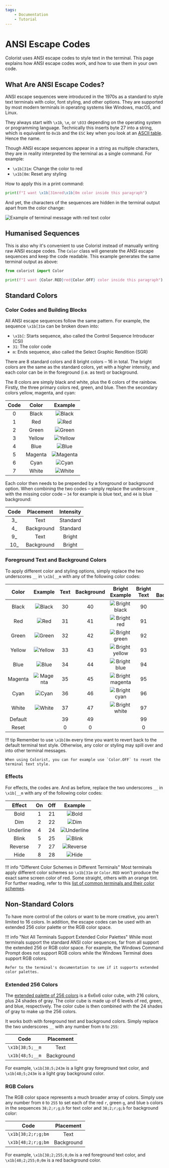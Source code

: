 ```yaml
---
tags:
    - Documentation
    - Tutorial
---
```


# ANSI Escape Codes
Colorist uses ANSI escape codes to style text in the terminal. This page explains how ANSI escape codes work, and how to use them in your own code.

## What Are ANSI Escape Codes?
ANSI escape sequences were introduced in the 1970s as a standard to style text terminals with color, font styling, and other options. They are supported by most modern terminals in operating systems like Windows, macOS, and Linux.

They always start with `\x1b`, `\e`, or `\033` depending on the operating system or programming language. Technically this inserts byte 27 into a string, which is equivalent to `0x1b` and the `ESC` key when you look at an [ASCII table](https://www.asciitable.com). Hence the name.

Though ANSI escape sequences appear in a string as multiple characters, they are in reality interpreted by the terminal as a single command. For example:

* `\x1b[31m`: Change the color to red
* `\x1b[0m`: Reset any styling

How to apply this in a print command:

```python
print(f"I want \x1b[31mred\x1b[0m color inside this paragraph")
```

And yet, the characters of the sequences are hidden in the terminal output apart from the color change:

![Example of terminal message with red text color](../../assets/images/examples/color_custom_text_red.png)

## Humanised Sequences
This is also why it's convenient to use Colorist instead of manually writing raw ANSI escape codes. The `Color` class will generate the ANSI escape sequences and keep the code readable. This example generates the same terminal output as above:

```python
from colorist import Color

print(f"I want {Color.RED}red{Color.OFF} color inside this paragraph")
```

## Standard Colors
### Color Codes and Building Blocks
All ANSI escape sequences follow the same pattern. For example, the sequence `\x1b[31m` can be broken down into:

* `\x1b[`: Starts sequence, also called the Control Sequence Introducer (CSI)
* `31`: The color code
* `m`: Ends sequence, also called the Select Graphic Rendition (SGR)

There are 8 standard colors and 8 bright colors – 16 in total. The bright colors are the same as the standard colors, yet with a higher intensity, and each color can be in the foreground (i.e. as text) or background.

The 8 colors are simply black and white, plus the 6 colors of the rainbow. Firstly, the three primary colors red, green, and blue. Then the secondary colors yellow, magenta, and cyan:

| Code | Color   | Example |
| :--: | :-----: | :-----: |
| 0    | Black   | ![Black](../../assets/images/colors/black_16x16.png) |
| 1    | Red     | ![Red](../../assets/images/colors/red_16x16.png) |
| 2    | Green   | ![Green](../../assets/images/colors/green_16x16.png) |
| 3    | Yellow  | ![Yellow](../../assets/images/colors/yellow_16x16.png) |
| 4    | Blue    | ![Blue](../../assets/images/colors/blue_16x16.png) |
| 5    | Magenta | ![Magenta](../../assets/images/colors/magenta_16x16.png) |
| 6    | Cyan    | ![Cyan](../../assets/images/colors/cyan_16x16.png) |
| 7    | White   | ![White](../../assets/images/colors/white_16x16.png) |

Each color then needs to be prepended by a foreground or background option. When combining the two codes – simply replace the underscore `_` with the missing color code – `34` for example is blue text, and `44` is blue background:

| Code | Placement  | Intensity |
| :--: | :--------: | :-------: |
| 3_   | Text       | Standard  |
| 4_   | Background | Standard  |
| 9_   | Text       | Bright    |
| 10_  | Background | Bright    |

### Foreground Text and Background Colors
To apply different color and styling options, simply replace the two underscores `__` in `\x1b[__m` with any of the following color codes:

| Color   | Example | Text | Background | Bright Example | Bright Text | Bright Background |
| :-----: | :-----: | :--: | :--------: | :------------: | :---------: | :---------------: |
| Black   | ![Black](../../assets/images/colors/black_16x16.png) | 30 | 40 | ![Bright black](../../assets/images/colors/bright_black_16x16.png) | 90 | 100 |
| Red     | ![Red](../../assets/images/colors/red_16x16.png) | 31 | 41 | ![Bright red](../../assets/images/colors/bright_red_16x16.png) | 91 | 101 |
| Green   | ![Green](../../assets/images/colors/green_16x16.png) | 32 | 42 | ![Bright green](../../assets/images/colors/bright_green_16x16.png) | 92 | 102 |
| Yellow  | ![Yellow](../../assets/images/colors/yellow_16x16.png) | 33 | 43 | ![Bright yellow](../../assets/images/colors/bright_yellow_16x16.png) | 93 | 103 |
| Blue    | ![Blue](../../assets/images/colors/blue_16x16.png) | 34 | 44 | ![Bright blue](../../assets/images/colors/bright_blue_16x16.png) | 94 | 104 |
| Magenta | ![Magenta](../../assets/images/colors/magenta_16x16.png) | 35 | 45 | ![Bright magenta](../../assets/images/colors/bright_magenta_16x16.png) | 95 | 105 |
| Cyan    | ![Cyan](../../assets/images/colors/cyan_16x16.png) | 36 | 46 | ![Bright cyan](../../assets/images/colors/bright_cyan_16x16.png) | 96 | 106 |
| White   | ![White](../../assets/images/colors/white_16x16.png) | 37 | 47 | ![Bright white](../../assets/images/colors/bright_white_16x16.png) | 97 | 107 |
| Default | | 39 | 49 | |  99 | 109 |
| Reset   | | 0 | 0 | | 0 | 0 |

!!! tip
    Remember to use `\x1b[0m` every time you want to revert back to the default terminal text style. Otherwise, any color or styling may spill over and into other terminal messages.

    When using Colorist, you can for example use `Color.OFF` to reset the terminal text style.

### Effects
For effects, the codes are. And as before, replace the two underscores `__` in `\x1b[__m` with any of the following color codes:

| Effect    | On  | Off | Example |
| :-------: | :-: | :-: | :-----: |
| Bold      | 1   | 21  | ![Bold](../../assets/images/examples/effect_map/bold_full_text_140x16.png) |
| Dim       | 2   | 22  | ![Dim](../../assets/images/examples/effect_map/dim_full_text_140x16.png) |
| Underline | 4   | 24  | ![Underline](../../assets/images/examples/effect_map/underline_full_text_140x16.png) |
| Blink     | 5   | 25  | ![Blink](../../assets/images/examples/effect_map/blink_full_text_140x16.gif) |
| Reverse   | 7   | 27  | ![Reverse](../../assets/images/examples/effect_map/reverse_full_text_140x16.png) |
| Hide      | 8   | 28  | ![Hide](../../assets/images/examples/effect_map/hide_full_text_140x16.png) |

!!! info "Different Color Schemes in Different Terminals"
    Most terminals apply different color schemes so `\x1b[31m` or `Color.RED` won't produce the exact same screen color of red. Some straight, others with an orange tint. For further reading, refer to this [list of common terminals and their color schemes](https://en.wikipedia.org/wiki/ANSI_escape_code#3-bit_and_4-bit).

## Non-Standard Colors
To have more control of the colors or want to be more creative, you aren't limited to 16 colors. In addition, the escape codes can be used with an extended 256 color palette or the RGB color space.

!!! info "Not All Terminals Support Extended Color Palettes"
    While most terminals support the standard ANSI color sequences, far from all support the extended 256 or RGB color space. For example, the Windows Command Prompt does not support RGB colors while the Windows Terminal does support RGB colors.

    Refer to the terminal's documentation to see if it supports extended color palettes.

### Extended 256 Colors
The [extended palette of 256 colors](https://commons.wikimedia.org/wiki/File:Xterm_256color_chart.svg) is a 6x6x6 color cube, with 216 colors, plus 24 shades of gray. The color cube is made up of 6 levels of red, green, and blue, respectively. The color cube is then combined with the 24 shades of gray to make up the 256 colors.

It works both with foreground text and background colors. Simply replace the two underscores `__` with any number from `0` to `255`:

| Code            | Placement  |
| :-------------: | :--------: |
| `\x1b[38;5;__m` | Text       |
| `\x1b[48;5;__m` | Background |

For example, `\x1b[38;5;243m` is a light gray foreground text color, and `\x1b[48;5;243m` is a light gray background color.

### RGB Colors
The RGB color space represents a much broader array of colors. Simply use any number from `0` to `255` to set each of the red `r`, green `g`, and blue `b` colors in the sequences `38;2;r;g;b` for text color and `38;2;r;g;b` for background color:

| Code               | Placement  |
| :----------------: | :--------: |
| `\x1b[38;2;r;g;bm` | Text       |
| `\x1b[48;2;r;g;bm` | Background |

For example, `\x1b[38;2;255;0;0m` is a red foreground text color, and `\x1b[48;2;255;0;0m` is a red background color.
